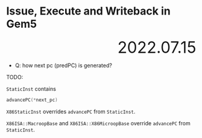 # Issue, Execute and Writeback in Gem5

<div style="text-align:right; font-size:3em;">2022.07.15</div>

* Q: how next pc (predPC) is generated?

TODO:

`StaticInst` contains

```cpp
advancePC(*next_pc)
```

`X86StaticInst` overrides `advancePC` from `StaticInst`.

`X86ISA::MacroopBase` and `X86ISA::X86MicroopBase` override `advancePC` from `StaticInst`.

